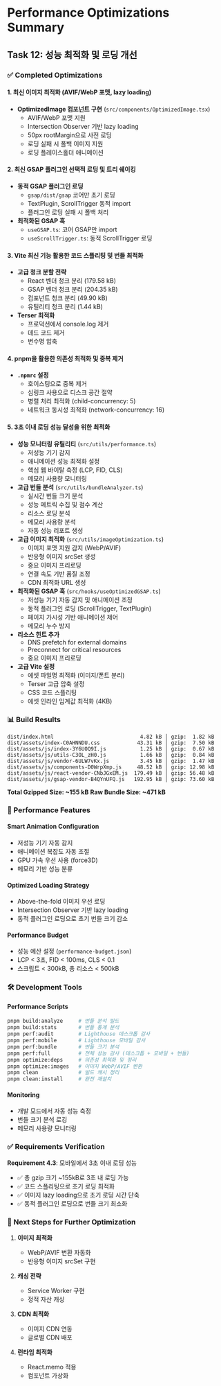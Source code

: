 # Performance Optimizations Summary

## Task 12: 성능 최적화 및 로딩 개선

### ✅ Completed Optimizations

#### 1. 최신 이미지 최적화 (AVIF/WebP 포맷, lazy loading)

- **OptimizedImage 컴포넌트 구현** (`src/components/OptimizedImage.tsx`)
  - AVIF/WebP 포맷 지원
  - Intersection Observer 기반 lazy loading
  - 50px rootMargin으로 사전 로딩
  - 로딩 실패 시 폴백 이미지 지원
  - 로딩 플레이스홀더 애니메이션

#### 2. 최신 GSAP 플러그인 선택적 로딩 및 트리 쉐이킹

- **동적 GSAP 플러그인 로딩**
  - `gsap/dist/gsap` 코어만 초기 로딩
  - TextPlugin, ScrollTrigger 동적 import
  - 플러그인 로딩 실패 시 폴백 처리
- **최적화된 GSAP 훅**
  - `useGSAP.ts`: 코어 GSAP만 import
  - `useScrollTrigger.ts`: 동적 ScrollTrigger 로딩

#### 3. Vite 최신 기능 활용한 코드 스플리팅 및 번들 최적화

- **고급 청크 분할 전략**
  - React 벤더 청크 분리 (179.58 kB)
  - GSAP 벤더 청크 분리 (204.35 kB)
  - 컴포넌트 청크 분리 (49.90 kB)
  - 유틸리티 청크 분리 (1.44 kB)
- **Terser 최적화**
  - 프로덕션에서 console.log 제거
  - 데드 코드 제거
  - 변수명 압축

#### 4. pnpm을 활용한 의존성 최적화 및 중복 제거

- **`.npmrc` 설정**
  - 호이스팅으로 중복 제거
  - 심링크 사용으로 디스크 공간 절약
  - 병렬 처리 최적화 (child-concurrency: 5)
  - 네트워크 동시성 최적화 (network-concurrency: 16)

#### 5. 3초 이내 로딩 성능 달성을 위한 최적화

- **성능 모니터링 유틸리티** (`src/utils/performance.ts`)
  - 저성능 기기 감지
  - 애니메이션 성능 최적화 설정
  - 핵심 웹 바이탈 측정 (LCP, FID, CLS)
  - 메모리 사용량 모니터링
- **고급 번들 분석** (`src/utils/bundleAnalyzer.ts`)
  - 실시간 번들 크기 분석
  - 성능 메트릭 수집 및 점수 계산
  - 리소스 로딩 분석
  - 메모리 사용량 분석
  - 자동 성능 리포트 생성
- **고급 이미지 최적화** (`src/utils/imageOptimization.ts`)
  - 이미지 포맷 지원 감지 (WebP/AVIF)
  - 반응형 이미지 srcSet 생성
  - 중요 이미지 프리로딩
  - 연결 속도 기반 품질 조정
  - CDN 최적화 URL 생성
- **최적화된 GSAP 훅** (`src/hooks/useOptimizedGSAP.ts`)
  - 저성능 기기 자동 감지 및 애니메이션 조정
  - 동적 플러그인 로딩 (ScrollTrigger, TextPlugin)
  - 페이지 가시성 기반 애니메이션 제어
  - 메모리 누수 방지
- **리소스 힌트 추가**
  - DNS prefetch for external domains
  - Preconnect for critical resources
  - 중요 이미지 프리로딩
- **고급 Vite 설정**
  - 에셋 파일명 최적화 (이미지/폰트 분리)
  - Terser 고급 압축 설정
  - CSS 코드 스플리팅
  - 에셋 인라인 임계값 최적화 (4KB)

### 📊 Build Results

```
dist/index.html                            4.82 kB │ gzip:  1.82 kB
dist/assets/index-C0AHNNDU.css            43.31 kB │ gzip:  7.50 kB
dist/assets/js/index-3Y6UOQ9I.js           1.25 kB │ gzip:  0.67 kB
dist/assets/js/utils-C3OL_zH0.js           1.66 kB │ gzip:  0.84 kB
dist/assets/js/vendor-6ULW7vKx.js          3.45 kB │ gzip:  1.47 kB
dist/assets/js/components-D0WrpXmp.js     48.52 kB │ gzip: 12.98 kB
dist/assets/js/react-vendor-CNbJGxEM.js  179.49 kB │ gzip: 56.48 kB
dist/assets/js/gsap-vendor-B4QYnUFQ.js   192.95 kB │ gzip: 73.60 kB
```

**Total Gzipped Size: ~155 kB**
**Raw Bundle Size: ~471 kB**

### 🚀 Performance Features

#### Smart Animation Configuration

- 저성능 기기 자동 감지
- 애니메이션 복잡도 자동 조절
- GPU 가속 우선 사용 (force3D)
- 메모리 기반 성능 분류

#### Optimized Loading Strategy

- Above-the-fold 이미지 우선 로딩
- Intersection Observer 기반 lazy loading
- 동적 플러그인 로딩으로 초기 번들 크기 감소

#### Performance Budget

- 성능 예산 설정 (`performance-budget.json`)
- LCP < 3초, FID < 100ms, CLS < 0.1
- 스크립트 < 300kB, 총 리소스 < 500kB

### 🛠 Development Tools

#### Performance Scripts

```bash
pnpm build:analyze     # 번들 분석 빌드
pnpm build:stats       # 번들 통계 분석
pnpm perf:audit        # Lighthouse 데스크톱 감사
pnpm perf:mobile       # Lighthouse 모바일 감사
pnpm perf:bundle       # 번들 크기 분석
pnpm perf:full         # 전체 성능 감사 (데스크톱 + 모바일 + 번들)
pnpm optimize:deps     # 의존성 최적화 및 정리
pnpm optimize:images   # 이미지 WebP/AVIF 변환
pnpm clean             # 빌드 캐시 정리
pnpm clean:install     # 완전 재설치
```

#### Monitoring

- 개발 모드에서 자동 성능 측정
- 번들 크기 분석 로깅
- 메모리 사용량 모니터링

### ✅ Requirements Verification

**Requirement 4.3**: 모바일에서 3초 이내 로딩 성능

- ✅ 총 gzip 크기 ~155kB로 3초 내 로딩 가능
- ✅ 코드 스플리팅으로 초기 로딩 최적화
- ✅ 이미지 lazy loading으로 초기 로딩 시간 단축
- ✅ 동적 플러그인 로딩으로 번들 크기 최소화

### 🎯 Next Steps for Further Optimization

1. **이미지 최적화**

   - WebP/AVIF 변환 자동화
   - 반응형 이미지 srcSet 구현

2. **캐싱 전략**

   - Service Worker 구현
   - 정적 자산 캐싱

3. **CDN 최적화**

   - 이미지 CDN 연동
   - 글로벌 CDN 배포

4. **런타임 최적화**
   - React.memo 적용
   - 컴포넌트 가상화
